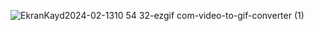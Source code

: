![EkranKayd2024-02-1310 54 32-ezgif com-video-to-gif-converter (1)](https://github.com/Bahadireray/jetpackComposeFileUpload/assets/57098047/c530b6d0-5580-499e-8551-a607e2d24cae)
